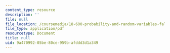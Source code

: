 ```yaml
---
content_type: resource
description: ''
file: null
file_location: /coursemedia/18-600-probability-and-random-variables-fall-2019/9a47099205be80ce959bafddd3d1a349_MIT18_600F19_lec17.pdf
file_type: application/pdf
resourcetype: Document
title: null
uid: 9a470992-05be-80ce-959b-afddd3d1a349
---
```

